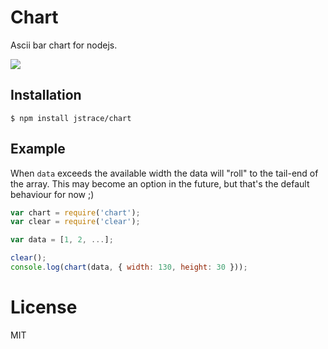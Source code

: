 
# Chart

  Ascii bar chart for nodejs.

  ![](https://dl.dropboxusercontent.com/u/6396913/misc/Screen%20Shot%202014-02-27%20at%208.56.42%20AM.png)

## Installation

```
$ npm install jstrace/chart
```

## Example

 When `data` exceeds the available width the data will "roll" to the tail-end
 of the array. This may become an option in the future, but that's the default
 behaviour for now ;)

```js
var chart = require('chart');
var clear = require('clear');

var data = [1, 2, ...];

clear();
console.log(chart(data, { width: 130, height: 30 }));
```

# License

  MIT
